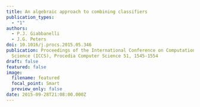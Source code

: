 ```yaml
---
title: An algebraic approach to combining classifiers
publication_types:
  - "1"
authors:
  - P.J. Giabbanelli
  - J.G. Peters
doi: 10.1016/j.procs.2015.05.346
publication: Proceedings of the International Conference on Computational
  Science (ICCS), Procedia Computer Science 51, 1545-1554
draft: false
featured: false
image:
  filename: featured
  focal_point: Smart
  preview_only: false
date: 2015-09-28T21:08:00.000Z
---
```

